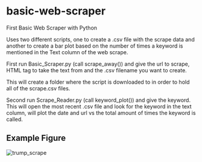 # basic-web-scraper
First Basic Web Scraper with Python

Uses two different scripts, one to create a .csv file with the scrape data and another to create a bar plot based on the number of times a keyword is mentioned in the Text column of the web scrape. 

First run Basic_Scraper.py (call scrape_away()) and give the url to scrape, HTML tag to take the text from and the .csv filename you want to create. 

This will create a folder where the script is downloaded to in order to hold all of the scrape.csv files.

Second run Scrape_Reader.py (call keyword_plot()) and give the keyword. This will open the most recent .csv file and look for the keyword in the text column, will plot the date and url vs the total amount of times the keyword is called. 

## Example Figure
![trump_scrape](https://user-images.githubusercontent.com/42116429/44302333-4fd6d780-a2f4-11e8-8086-fa41f93bb938.png)
